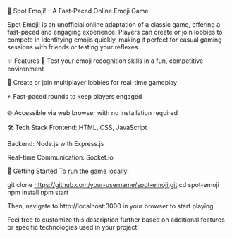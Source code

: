 🎯 Spot Emoji! – A Fast-Paced Online Emoji Game

Spot Emoji! is an unofficial online adaptation of a classic game, offering a fast-paced and engaging experience. Players can create or join lobbies to compete in identifying emojis quickly, making it perfect for casual gaming sessions with friends or testing your reflexes.

✨ Features
🧠 Test your emoji recognition skills in a fun, competitive environment

👥 Create or join multiplayer lobbies for real-time gameplay

⚡ Fast-paced rounds to keep players engaged

🌐 Accessible via web browser with no installation required

🛠 Tech Stack
Frontend: HTML, CSS, JavaScript

Backend: Node.js with Express.js

Real-time Communication: Socket.io

🚀 Getting Started
To run the game locally:

git clone https://github.com/your-username/spot-emoji.git
cd spot-emoji
npm install
npm start

Then, navigate to http://localhost:3000 in your browser to start playing.

Feel free to customize this description further based on additional features or specific technologies used in your project!

